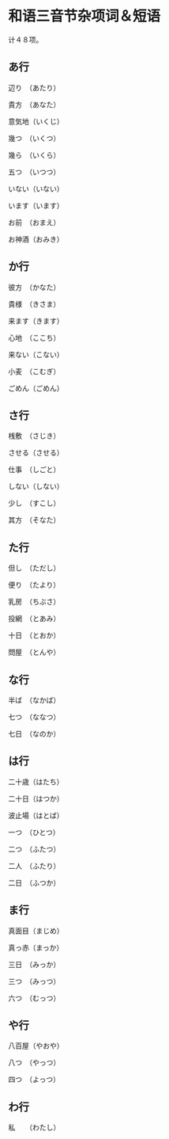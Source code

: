 # 和语三音节杂项词＆短语

计４８项。

## あ行

辺り　（あたり）

貴方　（あなた）

意気地（いくじ）

幾つ　（いくつ）

幾ら　（いくら）

五つ　（いつつ）

いない（いない）

います（います）

お前　（おまえ）

お神酒（おみき）

## か行

彼方　（かなた）

貴様　（きさま）

来ます（きます）

心地　（ここち）

来ない（こない）

小麦　（こむぎ）

ごめん（ごめん）

## さ行

桟敷　（さじき）

させる（させる）

仕事　（しごと）

しない（しない）

少し　（すこし）

其方　（そなた）

## た行

但し　（ただし）

便り　（たより）

乳房　（ちぶさ）

投網　（とあみ）

十日　（とおか）

問屋　（とんや）

## な行

半ば　（なかば）

七つ　（ななつ）

七日　（なのか）

## は行

二十歳（はたち）

二十日（はつか）

波止場（はとば）

一つ　（ひとつ）

二つ　（ふたつ）

二人　（ふたり）

二日　（ふつか）

## ま行

真面目（まじめ）

真っ赤（まっか）

三日　（みっか）

三つ　（みっつ）

六つ　（むっつ）

## や行

八百屋（やおや）

八つ　（やっつ）

四つ　（よっつ）

## わ行

私　　（わたし）
